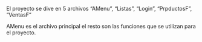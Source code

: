 
El proyecto se dive en 5 archivos “AMenu”, “Listas”,  “Login”, “PrpductosF”, “VentasF”

AMenu es el archivo principal el resto son las funciones que se utilizan para el proyecto.
